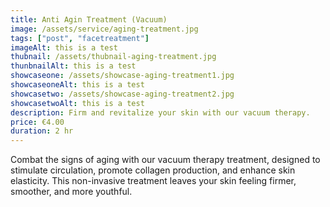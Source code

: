 ```yaml
---
title: Anti Agin Treatment (Vacuum)
image: /assets/service/aging-treatment.jpg
tags: ["post", "facetreatment"]
imageAlt: this is a test
thubnail: /assets/thubnail-aging-treatment.jpg
thunbnailAlt: this is a test
showcaseone: /assets/showcase-aging-treatment1.jpg
showcaseoneAlt: this is a test
showcasetwo: /assets/showcase-aging-treatment2.jpg
showcasetwoAlt: this is a test
description: Firm and revitalize your skin with our vacuum therapy.
price: €4.00
duration: 2 hr
---
```

Combat the signs of aging with our vacuum therapy treatment, designed to stimulate circulation, promote collagen production, and enhance skin elasticity. This non-invasive treatment leaves your skin feeling firmer, smoother, and more youthful.

